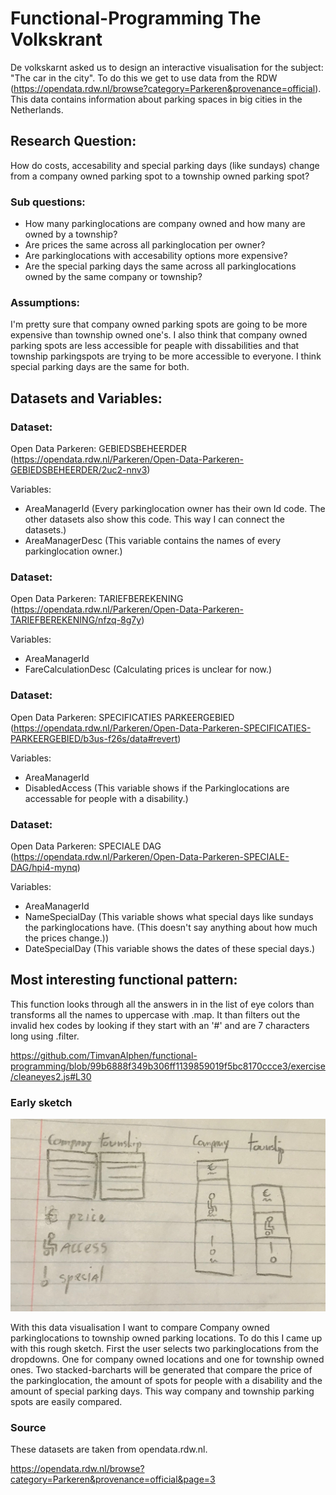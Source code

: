 # Functional-Programming The Volkskrant

De volkskarnt asked us to design an interactive visualisation for the subject: "The car in the city". To do this we get to use data from the RDW (https://opendata.rdw.nl/browse?category=Parkeren&provenance=official). This data contains information about parking spaces in big cities in the Netherlands.

## Research Question:

How do costs, accesability and special parking days (like sundays) change from a company owned parking spot to a township owned parking spot?

### Sub questions:

* How many parkinglocations are company owned and how many are owned by a township?
* Are prices the same across all parkinglocation per owner?
* Are parkinglocations with accesability options more expensive?
* Are the special parking days the same across all parkinglocations owned by the same company or township?


### Assumptions:

I'm pretty sure that company owned parking spots are going to be more expensive than township owned one's. I also think that company owned parking spots are less accessible for peaple with dissabilities and that township parkingspots are trying to be more accessible to everyone. I think special parking days are the same for both.

## Datasets and Variables:

### Dataset: 

Open Data Parkeren: GEBIEDSBEHEERDER (https://opendata.rdw.nl/Parkeren/Open-Data-Parkeren-GEBIEDSBEHEERDER/2uc2-nnv3)

Variables: 

* AreaManagerId (Every parkinglocation owner has their own Id code. The other datasets also show this code. This way I can connect the datasets.)
* AreaManagerDesc (This variable contains the names of every parkinglocation owner.)

### Dataset: 

Open Data Parkeren: TARIEFBEREKENING (https://opendata.rdw.nl/Parkeren/Open-Data-Parkeren-TARIEFBEREKENING/nfzq-8g7y)

Variables:

* AreaManagerId 
* FareCalculationDesc (Calculating prices is unclear for now.)

### Dataset:

Open Data Parkeren: SPECIFICATIES PARKEERGEBIED (https://opendata.rdw.nl/Parkeren/Open-Data-Parkeren-SPECIFICATIES-PARKEERGEBIED/b3us-f26s/data#revert)

Variables:

* AreaManagerId
* DisabledAccess (This variable shows if the Parkinglocations are accessable for people with a disability.)

### Dataset: 

Open Data Parkeren: SPECIALE DAG (https://opendata.rdw.nl/Parkeren/Open-Data-Parkeren-SPECIALE-DAG/hpi4-mynq)

Variables:

* AreaManagerId
* NameSpecialDay (This variable shows what special days like sundays the parkinglocations have. (This doesn't say anything about how much the prices change.))
* DateSpecialDay (This variable shows the dates of these special days.)

## Most interesting functional pattern:

This function looks through all the answers in in the list of eye colors than transforms all the names to uppercase with .map. It than filters out the invalid hex codes by looking if they start with an '#' and are 7 characters long using .filter.

https://github.com/TimvanAlphen/functional-programming/blob/99b6888f349b306ff1139859019f5bc8170ccce3/exercise/cleaneyes2.js#L30

### Early sketch

![Sketch](https://github.com/TimvanAlphen/functional-programming/blob/main/img/Sketch1.jpg)

With this data visualisation I want to compare Company owned parkinglocations to township owned parking locations. To do this I came up with this rough sketch. First the user selects two parkinglocations from the dropdowns. One for company owned locations and one for township owned ones. Two stacked-barcharts will be generated that compare the price of the parkinglocation, the amount of spots for people with a disability and the amount of special parking days. This way company and township parking spots are easily compared.

### Source
These datasets are taken from opendata.rdw.nl.

https://opendata.rdw.nl/browse?category=Parkeren&provenance=official&page=3